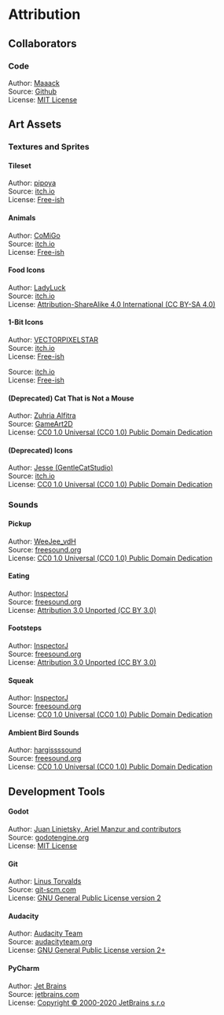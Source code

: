 # Attribution
## Collaborators
### Code
Author: [Maaack](https://github.com/Maaack)  
Source: [Github](https://github.com/Maaack/Mouse-Pun)  
License: [MIT License](./LICENSE.md)

## Art Assets
### Textures and Sprites
#### Tileset
Author: [pipoya](https://pipoya.itch.io/)  
Source: [itch.io](https://pipoya.itch.io/pipoya-rpg-tileset-32x32)  
License: [Free-ish](https://pipoya.itch.io/pipoya-rpg-tileset-32x32)

#### Animals
Author: [CoMiGo](https://comigo.itch.io/)  
Source: [itch.io](https://comigo.itch.io/farm-puzzle-animals)  
License: [Free-ish](https://comigo.itch.io/farm-puzzle-animals)  
  
#### Food Icons
Author: [LadyLuck](https://ladyluck.itch.io/)  
Source: [itch.io](https://ladyluck.itch.io/farming-life)  
License: [Attribution-ShareAlike 4.0 International (CC BY-SA 4.0)](https://creativecommons.org/licenses/by-sa/4.0/) 

#### 1-Bit Icons
Author: [VECTORPIXELSTAR](https://vectorpixelstar.itch.io/)  
Source: [itch.io](https://vectorpixelstar.itch.io/1-bit-16px-icons-part-1)  
License: [Free-ish](https://vectorpixelstar.itch.io/1-bit-16px-icons-part-1) 

Source:  [itch.io](https://vectorpixelstar.itch.io/1-bit-icons-part-2)  
License: [Free-ish](https://vectorpixelstar.itch.io/1-bit-16px-icons-part-1) 

#### (Deprecated) Cat That is Not a Mouse
Author: [Zuhria Alfitra](https://www.gameart2d.com/about.html)  
Source: [GameArt2D](https://www.gameart2d.com/cat-and-dog-free-sprites.html)  
License: [CC0 1.0 Universal (CC0 1.0)
Public Domain Dedication](https://creativecommons.org/publicdomain/zero/1.0/)  

#### (Deprecated) Icons
Author: [Jesse (GentleCatStudio)](https://itch.io/profile/gentlecatstudio)  
Source: [itch.io](https://gentlecatstudio.itch.io/rpg-items)  
License: [CC0 1.0 Universal (CC0 1.0)
Public Domain Dedication](https://creativecommons.org/publicdomain/zero/1.0/)

### Sounds
#### Pickup
Author: [WeeJee_vdH](https://freesound.org/people/WeeJee_vdH/)  
Source: [freesound.org](https://freesound.org/people/WeeJee_vdH/sounds/267711/)  
License: [CC0 1.0 Universal (CC0 1.0)
Public Domain Dedication](https://creativecommons.org/publicdomain/zero/1.0/)

#### Eating
Author: [InspectorJ](https://freesound.org/people/InspectorJ/)  
Source: [freesound.org](https://freesound.org/people/InspectorJ/sounds/412068/)  
License: [Attribution 3.0 Unported (CC BY 3.0)](https://creativecommons.org/licenses/by/3.0/)  

#### Footsteps
Author: [InspectorJ](https://freesound.org/people/InspectorJ/)  
Source: [freesound.org](https://freesound.org/people/InspectorJ/sounds/347850/)  
License: [Attribution 3.0 Unported (CC BY 3.0)](https://creativecommons.org/licenses/by/3.0/)  

#### Squeak
Author: [InspectorJ](https://freesound.org/people/Breviceps/)  
Source: [freesound.org](https://freesound.org/people/Breviceps/sounds/445958/)  
License: [CC0 1.0 Universal (CC0 1.0)
Public Domain Dedication](https://creativecommons.org/publicdomain/zero/1.0/)

#### Ambient Bird Sounds
Author: [hargissssound](https://freesound.org/people/hargissssound/)  
Source: [freesound.org](https://freesound.org/people/hargissssound/sounds/345852/)  
License: [CC0 1.0 Universal (CC0 1.0)
Public Domain Dedication](https://creativecommons.org/publicdomain/zero/1.0/)

## Development Tools
#### Godot
Author: [Juan Linietsky, Ariel Manzur and contributors](https://godotengine.org/contact)  
Source: [godotengine.org](https://godotengine.org/)  
License: [MIT License](https://github.com/godotengine/godot/blob/master/LICENSE.txt) 

#### Git
Author: [Linus Torvalds](https://github.com/torvalds)  
Source: [git-scm.com](https://git-scm.com/downloads)  
License: [GNU General Public License version 2](https://opensource.org/licenses/GPL-2.0)

#### Audacity
Author: [Audacity Team](https://www.audacityteam.org/about/credits/)  
Source: [audacityteam.org](https://www.audacityteam.org/download/)  
License: [GNU General Public License version 2+](https://www.gnu.org/licenses/licenses.html#GPL)

#### PyCharm
Author: [Jet Brains](https://www.jetbrains.com/)  
Source: [jetbrains.com](https://www.jetbrains.com/pycharm/download/)  
License: [Copyright © 2000-2020 JetBrains s.r.o](https://www.jetbrains.com/)